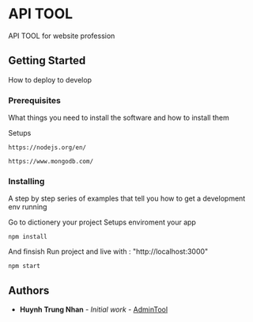 # API TOOL

API TOOL for website profession

## Getting Started

How to deploy to develop

### Prerequisites

What things you need to install the software and how to install them

Setups
```
https://nodejs.org/en/
```
```
https://www.mongodb.com/
```

### Installing

A step by step series of examples that tell you how to get a development env running

Go to dictionery your project
Setups enviroment your app
```
npm install
```
And finsish
Run project and live with : "http://localhost:3000"

```
npm start
```

## Authors
* **Huynh Trung Nhan** - *Initial work* - [AdminTool](https://github.com/nhanhuynh2110/API)

